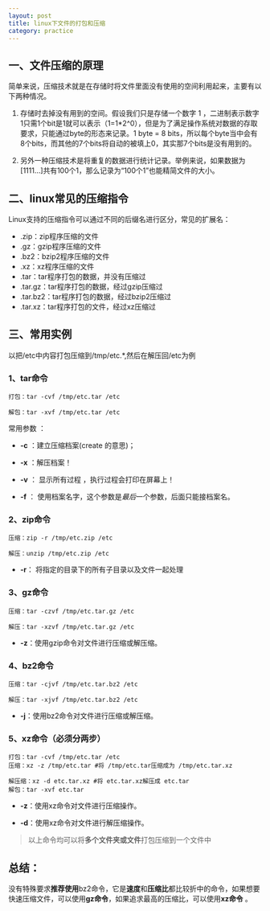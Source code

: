 ```yaml
---
layout: post
title: linux下文件的打包和压缩
category: practice
---
```


## 一、文件压缩的原理

​		简单来说，压缩技术就是在存储时将文件里面没有使用的空间利用起来，主要有以下两种情况。

1. 存储时去掉没有用到的空间。假设我们只是存储一个数字 1 ，二进制表示数字1只需1个bit是1就可以表示（1=1*2^0），但是为了满足操作系统对数据的存取要求，只能通过byte的形态来记录。1 byte = 8 bits，所以每个byte当中会有8个bits，而其他的7个bits将自动的被填上0，其实那7个bits是没有用到的。

2. 另外一种压缩技术是将重复的数据进行统计记录。举例来说，如果数据为[1111…]共有100个1，那么记录为“100个1”也能精简文件的大小。

## 二、linux常见的压缩指令

Linux支持的压缩指令可以通过不同的后缀名进行区分，常见的扩展名：

- .zip：zip程序压缩的文件
- .gz：gzip程序压缩的文件
- .bz2：bzip2程序压缩的文件
- .xz：xz程序压缩的文件
- .tar：tar程序打包的数据，并没有压缩过
- .tar.gz：tar程序打包的数据，经过gzip压缩过
- .tar.bz2：tar程序打包的数据，经过bzip2压缩过
- .tar.xz：tar程序打包的文件，经过xz压缩过

## 三、常用实例

以把/etc中内容打包压缩到/tmp/etc.*,然后在解压回/etc为例

### 1、tar命令

```shell
打包：tar -cvf /tmp/etc.tar /etc

解包：tar -xvf /tmp/etc.tar /etc 
```

 常用参数 ：

- **-c** ：建立压缩档案(create 的意思)；

- **-x** ：解压档案！

- **-v** ： 显示所有过程 ，执行过程会打印在屏幕上！ 

- **-f** ： 使用档案名字，这个参数是*最后*一个参数，后面只能接档案名。 

### 2、zip命令

```shell
压缩：zip -r /tmp/etc.zip /etc 

解压：unzip /tmp/etc.zip /etc
```

- **-r**： 将指定的目录下的所有子目录以及文件一起处理

### 3、gz命令

```shell
压缩：tar -czvf /tmp/etc.tar.gz /etc 

解压：tar -xzvf /tmp/etc.tar.gz /etc  
```

- **-z**：使用gzip命令对文件进行压缩或解压缩。

### 4、bz2命令

```shell
压缩：tar -cjvf /tmp/etc.tar.bz2 /etc 

解压：tar -xjvf /tmp/etc.tar.bz2 /etc  
```

- **-j**：使用bz2命令对文件进行压缩或解压缩。

### 5、xz命令（必须分两步）

```shell
打包：tar -cvf /tmp/etc.tar /etc   
压缩：xz -z /tmp/etc.tar #将 /tmp/etc.tar压缩成为 /tmp/etc.tar.xz

解压缩：xz -d etc.tar.xz #将 etc.tar.xz解压成 etc.tar
解包：tar -xvf etc.tar
```

- **-z**：使用xz命令对文件进行压缩操作。

- **-d**：使用xz命令对文件进行解压缩操作。

> 以上命令均可以将**多个文件夹或文件**打包压缩到一个文件中

## 总结：

没有特殊要求**推荐使用**bz2命令，它是**速度**和**压缩比**都比较折中的命令，如果想要快速压缩文件，可以使用**gz命令**，如果追求最高的压缩比，可以使用**xz命令** 。



